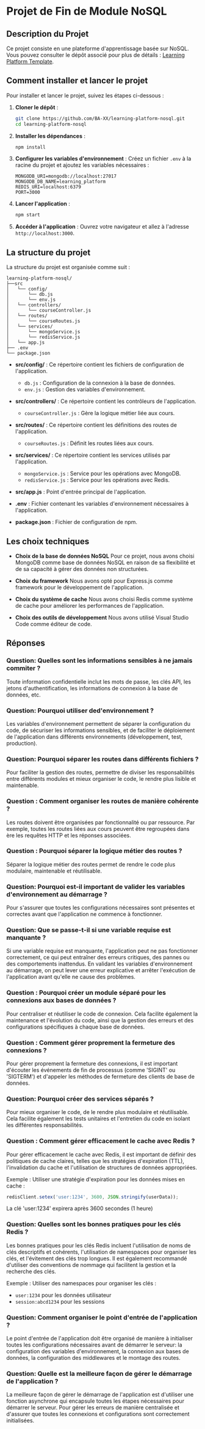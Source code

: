 # Projet de Fin de Module NoSQL

## Description du Projet  
Ce projet consiste en une plateforme d'apprentissage basée sur NoSQL. Vous pouvez consulter le dépôt associé pour plus de détails : [Learning Platform Template](https://github.com/pr-daaif/learning-platform-template).


## Comment installer et lancer le projet
Pour installer et lancer le projet, suivez les étapes ci-dessous :

1. **Cloner le dépôt** :
    ```bash
    git clone https://github.com/BA-XX/learning-platform-nosql.git
    cd learning-platform-nosql
    ```

2. **Installer les dépendances** :
    ```bash
    npm install
    ```

3. **Configurer les variables d'environnement** :
    Créez un fichier `.env` à la racine du projet et ajoutez les variables nécessaires :
    ```
    MONGODB_URI=mongodb://localhost:27017
    MONGODB_DB_NAME=learning_platform
    REDIS_URI=localhost:6379
    PORT=3000
    ```

4. **Lancer l'application** :
    ```bash
    npm start
    ```

5. **Accéder à l'application** :
    Ouvrez votre navigateur et allez à l'adresse `http://localhost:3000`.


## La structure du projet
La structure du projet est organisée comme suit :

```
learning-platform-nosql/
├──src
│   └── config/
│       └── db.js
│       └── env.js
│   └── controllers/
│       └── courseController.js
│   └── routes/
│       └── courseRoutes.js
│   └── services/
│       └── mongoService.js
│       └── redisService.js
│   └── app.js
├── .env
└── package.json
```

- **src/config/** : Ce répertoire contient les fichiers de configuration de l'application.
    - `db.js` : Configuration de la connexion à la base de données.
    - `env.js` : Gestion des variables d'environnement.

- **src/controllers/** : Ce répertoire contient les contrôleurs de l'application.
    - `courseController.js` : Gère la logique métier liée aux cours.

- **src/routes/** : Ce répertoire contient les définitions des routes de l'application.
    - `courseRoutes.js` : Définit les routes liées aux cours.

- **src/services/** : Ce répertoire contient les services utilisés par l'application.
    - `mongoService.js` : Service pour les opérations avec MongoDB.
    - `redisService.js` : Service pour les opérations avec Redis.

- **src/app.js** : Point d'entrée principal de l'application.

- **.env** : Fichier contenant les variables d'environnement nécessaires à l'application.

- **package.json** : Fichier de configuration de npm.


## Les choix techniques 
- **Choix de la base de données NoSQL**
Pour ce projet, nous avons choisi MongoDB comme base de données NoSQL en raison de sa flexibilité et de sa capacité à gérer des données non structurées.

- **Choix du framework**
Nous avons opté pour Express.js comme framework pour le développement de l'application.

- **Choix du système de cache**
Nous avons choisi Redis comme système de cache pour améliorer les performances de l'application. 

- **Choix des outils de développement**
Nous avons utilisé Visual Studio Code comme éditeur de code.


## Réponses
### Question: Quelles sont les informations sensibles à ne jamais commiter ?
Toute information confidentielle inclut les mots de passe, les clés API, les jetons d'authentification, les informations de connexion à la base de données, etc.

### Question: Pourquoi utiliser ded'environnement ?
Les variables d'environnement permettent de séparer la configuration du code, de sécuriser les informations sensibles, et de faciliter le déploiement de l'application dans différents environnements (développement, test, production).

### Question: Pourquoi séparer les routes dans différents fichiers ?
Pour faciliter la gestion des routes, permettre de diviser les responsabilités entre différents modules et mieux organiser le code, le rendre plus lisible et maintenable.

### Question : Comment organiser les routes de manière cohérente ?
Les routes doivent être organisées par fonctionnalité ou par ressource. Par exemple, toutes les routes liées aux cours peuvent être regroupées dans ère les requêtes HTTP et les réponses associées.

### Question : Pourquoi séparer la logique métier des routes ?
Séparer la logique métier des routes permet de rendre le code plus modulaire, maintenable et réutilisable.

### Question: Pourquoi est-il important de valider les variables d'environnement au démarrage ?
Pour s'assurer que toutes les configurations nécessaires sont présentes et correctes avant que l'application ne commence à fonctionner. 

### Question: Que se passe-t-il si une variable requise est manquante ?
Si une variable requise est manquante, l'application peut ne pas fonctionner correctement, ce qui peut entraîner des erreurs critiques, des pannes ou des comportements inattendus. En validant les variables d'environnement au démarrage, on peut lever une erreur explicative et arrêter l'exécution de l'application avant qu'elle ne cause des problèmes.

### Question : Pourquoi créer un module séparé pour les connexions aux bases de données ?
Pour centraliser et réutiliser le code de connexion. Cela facilite également la maintenance et l'évolution du code, ainsi que la gestion des erreurs et des configurations spécifiques à chaque base de données.

### Question : Comment gérer proprement la fermeture des connexions ?
Pour gérer proprement la fermeture des connexions, il est important d'écouter les événements de fin de processus (comme 'SIGINT' ou 'SIGTERM') et d'appeler les méthodes de fermeture des clients de base de données. 

### Question: Pourquoi créer des services séparés ?
Pour mieux organiser le code, de le rendre plus modulaire et réutilisable. Cela facilite également les tests unitaires et l'entretien du code en isolant les différentes responsabilités.

### Question : Comment gérer efficacement le cache avec Redis ?
Pour gérer efficacement le cache avec Redis, il est important de définir des politiques de cache claires, telles que les stratégies d'expiration (TTL), l'invalidation du cache et l'utilisation de structures de données appropriées. 

Exemple : 
Utiliser une stratégie d'expiration pour les données mises en cache :
```javascript
redisClient.setex('user:1234', 3600, JSON.stringify(userData)); 
```
La clé 'user:1234' expirera après 3600 secondes (1 heure)

### Question: Quelles sont les bonnes pratiques pour les clés Redis ?
Les bonnes pratiques pour les clés Redis incluent l'utilisation de noms de clés descriptifs et cohérents, l'utilisation de namespaces pour organiser les clés, et l'évitement des clés trop longues. Il est également recommandé d'utiliser des conventions de nommage qui facilitent la gestion et la recherche des clés.

Exemple : 
Utiliser des namespaces pour organiser les clés :
- `user:1234` pour les données utilisateur
- `session:abcd1234` pour les sessions

### Question: Comment organiser le point d'entrée de l'application ?
Le point d'entrée de l'application doit être organisé de manière à initialiser toutes les configurations nécessaires avant de démarrer le serveur: la configuration des variables d'environnement, la connexion aux bases de données, la configuration des middlewares et le montage des routes.

### Question: Quelle est la meilleure façon de gérer le démarrage de l'application ?
La meilleure façon de gérer le démarrage de l'application est d'utiliser une fonction asynchrone qui encapsule toutes les étapes nécessaires pour démarrer le serveur. Pour gérer les erreurs de manière centralisée et d'assurer que toutes les connexions et configurations sont correctement initialisées.
